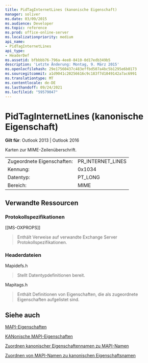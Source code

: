 ```yaml
---
title: PidTagInternetLines (kanonische Eigenschaft)
manager: soliver
ms.date: 03/09/2015
ms.audience: Developer
ms.topic: reference
ms.prod: office-online-server
ms.localizationpriority: medium
api_name:
- PidTagInternetLines
api_type:
- HeaderDef
ms.assetid: bfbbbb76-796a-4ee8-8410-0d17edb349b5
description: 'Letzte Änderung: Montag, 9. März 2015'
ms.openlocfilehash: 29e17560437c483effbd507a4bc5b1295e6b0173
ms.sourcegitcommit: a1d9041c20256616c9c183f7d1049142a7ac6991
ms.translationtype: MT
ms.contentlocale: de-DE
ms.lasthandoff: 09/24/2021
ms.locfileid: "59579047"
---
```

# <a name="pidtaginternetlines-canonical-property"></a>PidTagInternetLines (kanonische Eigenschaft)

  
  
**Gilt für**: Outlook 2013 | Outlook 2016 
  
Karten zur MIME-Zeilenüberschrift.
  
|||
|:-----|:-----|
|Zugeordnete Eigenschaften:  <br/> |PR_INTERNET_LINES  <br/> |
|Kennung:  <br/> |0x1034  <br/> |
|Datentyp:  <br/> |PT_LONG  <br/> |
|Bereich:  <br/> |MIME  <br/> |
   
## <a name="related-resources"></a>Verwandte Ressourcen

### <a name="protocol-specifications"></a>Protokollspezifikationen

[[MS-OXPROPS]] 
  
> Enthält Verweise auf verwandte Exchange Server Protokollspezifikationen.
    
### <a name="header-files"></a>Headerdateien

Mapidefs.h
  
> Stellt Datentypdefinitionen bereit.
    
Mapitags.h
  
> Enthält Definitionen von Eigenschaften, die als zugeordnete Eigenschaften aufgelistet sind.
    
## <a name="see-also"></a>Siehe auch



[MAPI-Eigenschaften](mapi-properties.md)
  
[KANonische MAPI-Eigenschaften](mapi-canonical-properties.md)
  
[Zuordnen kanonischer Eigenschaftennamen zu MAPI-Namen](mapping-canonical-property-names-to-mapi-names.md)
  
[Zuordnen von MAPI-Namen zu kanonischen Eigenschaftsnamen](mapping-mapi-names-to-canonical-property-names.md)

